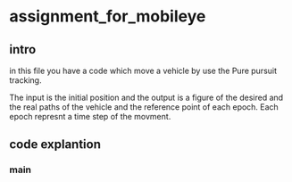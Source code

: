 # assignment_for_mobileye
## intro
in this file you have a code which move a vehicle by use the Pure pursuit tracking.

The input is the initial position and the output is a figure of the desired and the real paths of the vehicle and the reference point of each epoch.
Each epoch represnt a time step of the movment.

## code explantion
### main







